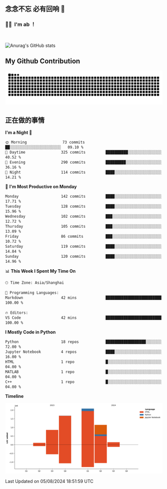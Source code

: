## 念念不忘 必有回响  👋
### 👨‍🔧&nbsp;&nbsp;I'm ab ！

<br>

![Anurag's GitHub stats](https://github-readme-stats.vercel.app/api?username=abinzzz&count_private=true&show_icons=true&theme=tokyonight)


## My Github Contribution
![](https://github.com/abinzzz/abinzzz/blob/output/github-contribution-grid-snake.svg)

## 正在做的事情

<!--START_SECTION:waka-->
**I'm a Night 🦉** 

```text
🌞 Morning                73 commits          ██░░░░░░░░░░░░░░░░░░░░░░░   09.10 % 
🌆 Daytime                325 commits         ██████████░░░░░░░░░░░░░░░   40.52 % 
🌃 Evening                290 commits         █████████░░░░░░░░░░░░░░░░   36.16 % 
🌙 Night                  114 commits         ████░░░░░░░░░░░░░░░░░░░░░   14.21 % 
```
📅 **I'm Most Productive on Monday** 

```text
Monday                   142 commits         ████░░░░░░░░░░░░░░░░░░░░░   17.71 % 
Tuesday                  128 commits         ████░░░░░░░░░░░░░░░░░░░░░   15.96 % 
Wednesday                102 commits         ███░░░░░░░░░░░░░░░░░░░░░░   12.72 % 
Thursday                 105 commits         ███░░░░░░░░░░░░░░░░░░░░░░   13.09 % 
Friday                   86 commits          ███░░░░░░░░░░░░░░░░░░░░░░   10.72 % 
Saturday                 119 commits         ████░░░░░░░░░░░░░░░░░░░░░   14.84 % 
Sunday                   120 commits         ████░░░░░░░░░░░░░░░░░░░░░   14.96 % 
```


📊 **This Week I Spent My Time On** 

```text
🕑︎ Time Zone: Asia/Shanghai

💬 Programming Languages: 
Markdown                 42 mins             █████████████████████████   100.00 % 

🔥 Editors: 
VS Code                  42 mins             █████████████████████████   100.00 % 
```

**I Mostly Code in Python** 

```text
Python                   18 repos            ██████████████████░░░░░░░   72.00 % 
Jupyter Notebook         4 repos             ████░░░░░░░░░░░░░░░░░░░░░   16.00 % 
HTML                     1 repo              █░░░░░░░░░░░░░░░░░░░░░░░░   04.00 % 
MATLAB                   1 repo              █░░░░░░░░░░░░░░░░░░░░░░░░   04.00 % 
C++                      1 repo              █░░░░░░░░░░░░░░░░░░░░░░░░   04.00 % 
```



**Timeline**

![Lines of Code chart](https://raw.githubusercontent.com/abinzzz/abinzzz/main/assets/bar_graph.png)


 Last Updated on 05/08/2024 18:51:59 UTC
<!--END_SECTION:waka-->



